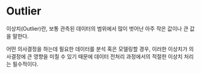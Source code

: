 # Outlier

이상치(Outlier)란, 보통 관측된 데이터의 범위에서 
많이 벗어난 아주 작은 값이나 큰 값을 말한다. 

어떤 의사결정을 하는데 필요한 데이터를 분석 혹은 모델링할 경우, 
이러한 이상치가 의사결정에 큰 영향을 미칠 수 있기 때문에 
데이터 전처리 과정에서의 적절한 이상치 처리는 필수적이다.
